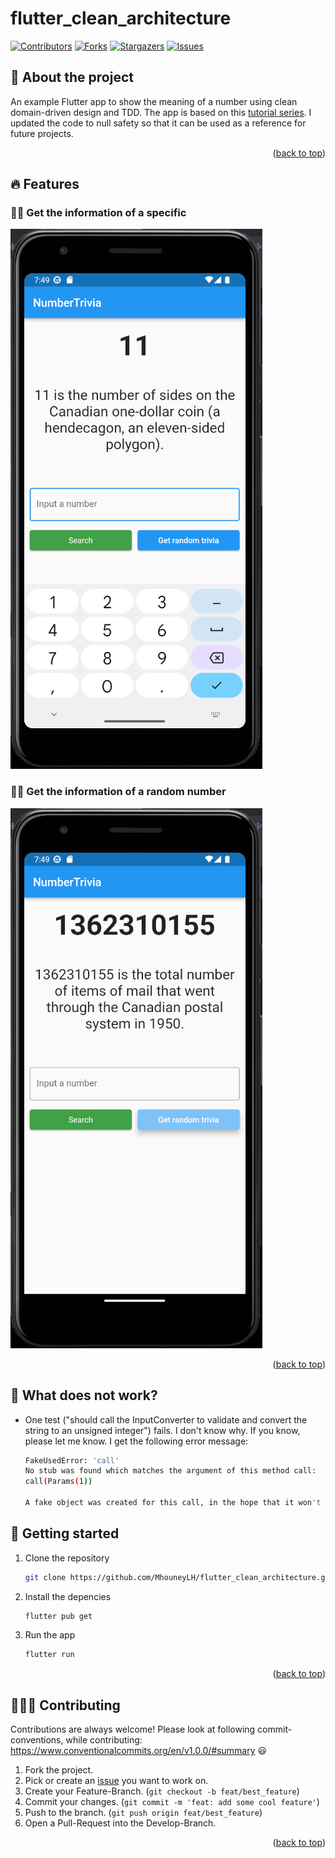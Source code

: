 <a name="readme_top"></a>

# flutter_clean_architecture

[![Contributors][contributors_shield]][contributors_url]
[![Forks][forks_shield]][forks_url]
[![Stargazers][stars_shield]][stars_url]
[![Issues][issues_shield]][issues_url]
<br>

## 📑 About the project

An example Flutter app to show the meaning of a number using clean domain-driven design and TDD. The app is based on this [tutorial series](https://www.youtube.com/playlist?list=PLB6lc7nQ1n4iYGE_khpXRdJkJEp9WOech). I updated the code to null safety so that it can be used as a reference for future projects.

<p align="right">(<a href="#readme_top">back to top</a>)</p>

## 🔥 Features

### 👍🏻 Get the information of a specific

![](./assets/trivia.png)

### 👍🏻 Get the information of a random number

![](./assets/random_trivia.png)

<p align="right">(<a href="#readme_top">back to top</a>)</p>

## 🛑 What does not work?

- One test ("should call the InputConverter to validate and convert the string to an unsigned integer") fails. I don't know why. If you know, please let me know.
  I get the following error message:

  ```sh
  FakeUsedError: 'call'
  No stub was found which matches the argument of this method call:
  call(Params(1))

  A fake object was created for this call, in the hope that it won't be ever accessed.
  ```

## 🔢 Getting started

1. Clone the repository

   ```sh
   git clone https://github.com/MhouneyLH/flutter_clean_architecture.git
   ```

2. Install the depencies

   ```sh
   flutter pub get
   ```

3. Run the app

   ```sh
   flutter run
   ```

   <p align="right">(<a href="#readme_top">back to top</a>)</p>

## 👨🏻‍💼 Contributing

Contributions are always welcome! Please look at following commit-conventions, while contributing: https://www.conventionalcommits.org/en/v1.0.0/#summary 😃

1. Fork the project.
2. Pick or create an [issue](https://github.com/MhouneyLH/flutter_clean_architecture/issues) you want to work on.
3. Create your Feature-Branch. (`git checkout -b feat/best_feature`)
4. Commit your changes. (`git commit -m 'feat: add some cool feature'`)
5. Push to the branch. (`git push origin feat/best_feature`)
6. Open a Pull-Request into the Develop-Branch.
<p align="right">(<a href="#readme_top">back to top</a>)</p>

<!-- Links and Images -->

[contributors_shield]: https://img.shields.io/github/contributors/MhouneyLH/flutter_clean_architecture.svg?style=for-the-badge
[contributors_url]: https://github.com/MhouneyLH/flutter_clean_architecture/graphs/contributors
[forks_shield]: https://img.shields.io/github/forks/MhouneyLH/flutter_clean_architecture.svg?style=for-the-badge
[forks_url]: https://github.com/MhouneyLH/flutter_clean_architecture/network/members
[stars_shield]: https://img.shields.io/github/stars/MhouneyLH/flutter_clean_architecture.svg?style=for-the-badge
[stars_url]: https://github.com/MhouneyLH/flutter_clean_architecture/stargazers
[issues_shield]: https://img.shields.io/github/issues/MhouneyLH/flutter_clean_architecture.svg?style=for-the-badge
[issues_url]: https://github.com/MhouneyLH/flutter_clean_architecture/issues
